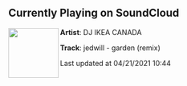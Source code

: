 ## Currently Playing on SoundCloud

[<img align="left" width="100" src="https://i1.sndcdn.com/artworks-6ZyVe3wpoTiKEQSJ-RV1GHQ-t500x500.jpg">](https://soundcloud.com/djikeacanada/garden-2)

**Artist**: DJ IKEA CANADA 

**Track**: jedwill - garden (remix)

Last updated at 04/21/2021 10:44

